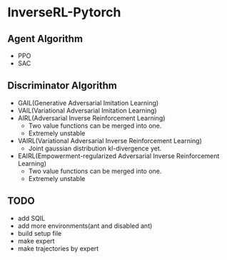 # InverseRL-Pytorch

## Agent Algorithm
* PPO
* SAC

## Discriminator Algorithm
* GAIL(Generative Adversarial Imitation Learning)
* VAIL(Variational Adversarial Imitation Learning)
* AIRL(Adversarial Inverse Reinforcement Learning)
  * Two value functions can be merged into one.
  * Extremely unstable
* VAIRL(Variational Adversarial Inverse Reinforcement Learning)
  * Joint gaussian distribution kl-divergence yet.
* EAIRL(Empowerment-regularized Adversarial Inverse Reinforcement Learning)
  * Two value functions can be merged into one.
  * Extremely unstable
## TODO
* add SQIL
* add more environments(ant and disabled ant)
* build setup file
* make expert
* make trajectories by expert

